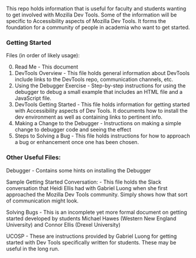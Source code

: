 This repo holds information that is useful for faculty and students wanting to get involved with Mozilla Dev Tools. Some of the information will be specific to Accessibility aspects of Mozilla Dev Tools. It forms the foundation for a community of people in academia who want to get started. 

### Getting Started
Files (in order of likely usage):

0. Read Me - This document
1. DevTools Overview - This file holds general information about DevTools include links to the DevTools repo, communication channels, etc. 
2. Using the Debugger Exercise - Step-by-step instructions for using the debugger to debug a small example that includes an HTML file and a JavaScript file. 
3. DevTools Getting Started  - This file holds information for getting started with Accessibility aspects of Dev Tools. It documents how to install the dev environment as well as containing links to pertinent info. 
4. Making a Change to the Debugger - Instructions on making a simple change to debugger code and seeing the effect
5. Steps to Solving a Bug - This file holds instructions for how to approach a bug or enhancement once one has been chosen. 

### Other Useful Files:
Debugger - Contains some hints on installing the Debugger

Sample Getting Started Conversation: - This file holds the Slack conversation that Heidi Ellis had with Gabriel Luong when she 
first approached the Mozilla Dev Tools community. Simply shows how that sort of communication might look. 

Solving Bugs - This is an incomplete yet more formal document on getting started developed by students Michael Hawes (Western New England University) and Connor Ellis (Drexel University)

UCOSP - These are instructions provided by Gabriel Luong for getting started with Dev Tools specifically written for 
students. These may be useful in the long run. 
